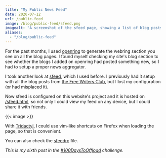 ```yaml
---
title: "My Public News Feed"
date: 2020-07-12
url: /public-feed
image: /blog/public-feed/sfeed.png
imagealt: "A screenshot of the sfeed page, showing a list of blog posts from different blogs that I follow"
aliases:
  - "/blog/public-feed"
---
```


For the past months, I used [openring] to generate the webring section you see
on all the blog pages. I found myself checking my site's blog section to see
whether the blogs I added on openring had posted something new, so I had to
setup a proper news aggregator.

I took another look at [sfeed], which I used before. I previously had it setup
with all the blog posts from [the Free Writers
Club](https://lists.sr.ht/~sircmpwn/free-writers-club/%3C20191215210525.GA40863%40Levs-iMac.local%3E),
but I lost my configuration (or had misplaced it).

Now sfeed is configured on this website's project and it is hosted on
[/sfeed.html](/sfeed.html), so not only I could view my feed on any device,
but I could share it with friends.

{{< image >}}

With [Tridactyl], I could use vim-like shortcuts on Firefox when loading the
page, so that is convenient.

You can also check the [sfeedrc] file.

*This is my sixth post in the [#100DaysToOffload](https://100daystooffload.com)
challenge.*

[openring]: https://git.sr.ht/~sircmpwn/openring
[Tridactyl]: https://github.com/tridactyl/tridactyl
[sfeed]: https://codemadness.org/git/sfeed/file/README.html
[sfeedrc]: https://git.sr.ht/~humaid/humaidq.ae/tree/94bb33b8bbdcc52e156b9e995516e95aedc138b7/sfeedrc
